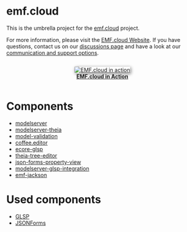 # emf.cloud
This is the umbrella project for the [emf.cloud](https://projects.eclipse.org/projects/ecd.emfcloud) project.

For more information, please visit the [EMF.cloud Website](https://www.eclipse.org/emfcloud/). If you have questions, contact us on our [discussions page](https://github.com/eclipse-emfcloud/emfcloud/discussions) and have a look at our [communication and support options](https://www.eclipse.org/emfcloud/contact/).

<div width="85%" align="center" style="padding-top:1em; padding-bottom:1em;">
  <a href="https://www.eclipse.org/emfcloud/#coffeeeditoroverview">
  <img src="https://www.eclipse.org/emfcloud/images/coffeeeditordemo.gif" alt="EMF.cloud in action" style="border-radius:1%; box-shadow: 2px 2px 8px gray" />
  <br/><b>EMF.cloud in Action</b>
  </a>
</div>

# Components
* [modelserver](https://github.com/eclipse-emfcloud/emfcloud-modelserver)
* [modelserver-theia](https://github.com/eclipse-emfcloud/emfcloud-modelserver-theia)
* [model-validation](https://github.com/eclipse-emfcloud/model-validation)
* [coffee.editor](https://github.com/eclipsesource/coffee-editor/)
* [ecore-glsp](https://github.com/eclipse-emfcloud/ecore-glsp)
* [theia-tree-editor](https://github.com/eclipse-emfcloud/theia-tree-editor)
* [json-forms-property-view](https://github.com/eclipse-emfcloud/jsonforms-property-view)
* [modelserver-glsp-integration](https://github.com/eclipse-emfcloud/modelserver-glsp-integration)
* [emf-jackson](https://github.com/eclipse-emfcloud/emfjson-jackson)

# Used components
* [GLSP](https://eclipse.org/glsp)
* [JSONForms](https://jsonforms.io/)
